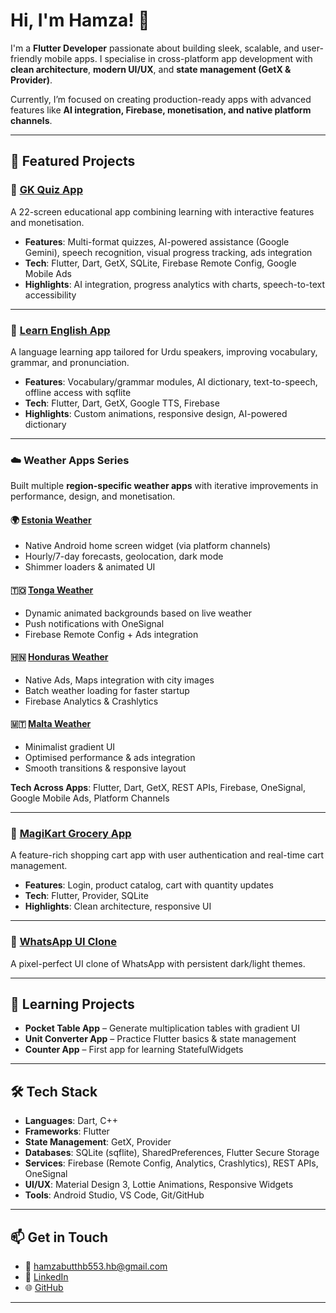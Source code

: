 # Hi, I'm Hamza! 👋

I'm a **Flutter Developer** passionate about building sleek, scalable, and user-friendly mobile apps. I specialise in cross-platform app development with **clean architecture**, **modern UI/UX**, and **state management (GetX & Provider)**.  

Currently, I’m focused on creating production-ready apps with advanced features like **AI integration, Firebase, monetisation, and native platform channels**.  

---

## 🚀 Featured Projects

### 🎯 [GK Quiz App](#)
A 22-screen educational app combining learning with interactive features and monetisation.  

- **Features**: Multi-format quizzes, AI-powered assistance (Google Gemini), speech recognition, visual progress tracking, ads integration  
- **Tech**: Flutter, Dart, GetX, SQLite, Firebase Remote Config, Google Mobile Ads  
- **Highlights**: AI integration, progress analytics with charts, speech-to-text accessibility  

---

### 📘 [Learn English App](#)
A language learning app tailored for Urdu speakers, improving vocabulary, grammar, and pronunciation.  

- **Features**: Vocabulary/grammar modules, AI dictionary, text-to-speech, offline access with sqflite  
- **Tech**: Flutter, Dart, GetX, Google TTS, Firebase  
- **Highlights**: Custom animations, responsive design, AI-powered dictionary  

---

### ☁️ Weather Apps Series  
Built multiple **region-specific weather apps** with iterative improvements in performance, design, and monetisation.  

#### 🌍 [Estonia Weather](#)
- Native Android home screen widget (via platform channels)  
- Hourly/7-day forecasts, geolocation, dark mode  
- Shimmer loaders & animated UI  

#### 🇹🇴 [Tonga Weather](#)
- Dynamic animated backgrounds based on live weather  
- Push notifications with OneSignal  
- Firebase Remote Config + Ads integration  

#### 🇭🇳 [Honduras Weather](#)
- Native Ads, Maps integration with city images  
- Batch weather loading for faster startup  
- Firebase Analytics & Crashlytics  

#### 🇲🇹 [Malta Weather](#)
- Minimalist gradient UI  
- Optimised performance & ads integration  
- Smooth transitions & responsive layout  

**Tech Across Apps**: Flutter, Dart, GetX, REST APIs, Firebase, OneSignal, Google Mobile Ads, Platform Channels  

---

### 🛒 [MagiKart Grocery App](https://github.com/hamza-flutterdev/magikart-grocery-app)  
A feature-rich shopping cart app with user authentication and real-time cart management.  

- **Features**: Login, product catalog, cart with quantity updates  
- **Tech**: Flutter, Provider, SQLite  
- **Highlights**: Clean architecture, responsive UI  

---

### 💬 [WhatsApp UI Clone](https://github.com/hamza-flutterdev/WhatsApp-Clone)  
A pixel-perfect UI clone of WhatsApp with persistent dark/light themes.  

---

## 🧩 Learning Projects
- **Pocket Table App** – Generate multiplication tables with gradient UI  
- **Unit Converter App** – Practice Flutter basics & state management  
- **Counter App** – First app for learning StatefulWidgets  

---

## 🛠️ Tech Stack
- **Languages**: Dart, C++  
- **Frameworks**: Flutter  
- **State Management**: GetX, Provider  
- **Databases**: SQLite (sqflite), SharedPreferences, Flutter Secure Storage  
- **Services**: Firebase (Remote Config, Analytics, Crashlytics), REST APIs, OneSignal  
- **UI/UX**: Material Design 3, Lottie Animations, Responsive Widgets  
- **Tools**: Android Studio, VS Code, Git/GitHub  

---

## 📫 Get in Touch
- 📧 [hamzabutthb553.hb@gmail.com](mailto:hamzabutthb553.hb@gmail.com)  
- 💼 [LinkedIn](https://linkedin.com/in/hamza-flutterdev)  
- 🌐 [GitHub](https://github.com/hamza-flutterdev)  

---
